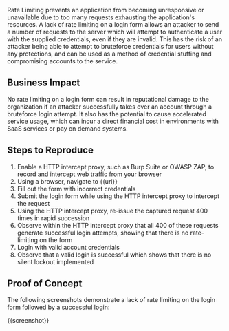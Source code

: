Rate Limiting prevents an application from becoming unresponsive or unavailable due to too many requests exhausting the application's resources. A lack of rate limiting on a login form allows an attacker to send a number of requests to the server which will attempt to authenticate a user with the supplied credentials, even if they are invalid. This has the risk of an attacker being able to attempt to bruteforce credentials for users without any protections, and can be used as a method of credential stuffing and compromising accounts to the service.

## Business Impact

No rate limiting on a login form can result in reputational damage to the organization if an attacker successfully takes over an account through a bruteforce login attempt. It also has the potential to cause accelerated service usage, which can incur a direct financial cost in environments with SaaS services or pay on demand systems.

## Steps to Reproduce

1. Enable a HTTP intercept proxy, such as Burp Suite or OWASP ZAP, to record and intercept web traffic from your browser
1. Using a browser, navigate to {{url}}
1. Fill out the form with incorrect credentials
1. Submit the login form while using the HTTP intercept proxy to intercept the request
1. Using the HTTP intercept proxy, re-issue the captured request 400 times in rapid succession
1. Observe within the HTTP intercept proxy that all 400 of these requests generate successful login attempts, showing that there is no rate-limiting on the form
1. Login with valid account credentials
1. Observe that a valid login is successful which shows that there is no silent lockout implemented

## Proof of Concept

The following screenshots demonstrate a lack of rate limiting on the login form followed by a successful login:

{{screenshot}}
